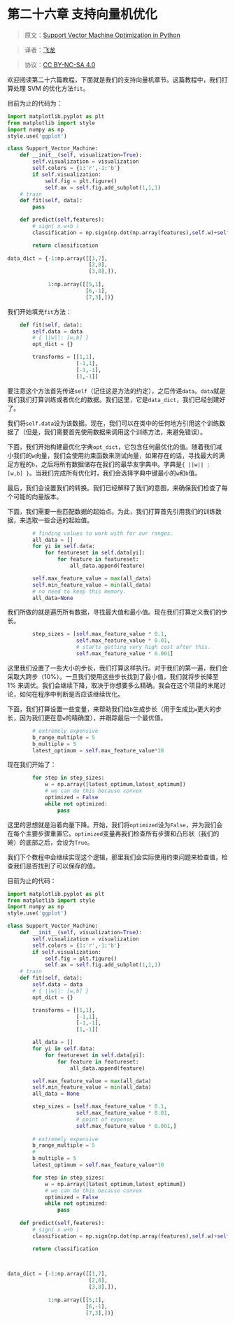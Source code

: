 # 第二十六章 支持向量机优化

> 原文：[Support Vector Machine Optimization in Python](https://pythonprogramming.net/svm-optimization-python-machine-learning-tutorial/)

> 译者：[飞龙](https://github.com/wizardforcel)

> 协议：[CC BY-NC-SA 4.0](http://creativecommons.org/licenses/by-nc-sa/4.0/)

欢迎阅读第二十六篇教程，下面就是我们的支持向量机章节。这篇教程中，我们打算处理 SVM 的优化方法`fit`。

目前为止的代码为：

```py
import matplotlib.pyplot as plt
from matplotlib import style
import numpy as np
style.use('ggplot')

class Support_Vector_Machine:
    def __init__(self, visualization=True):
        self.visualization = visualization
        self.colors = {1:'r',-1:'b'}
        if self.visualization:
            self.fig = plt.figure()
            self.ax = self.fig.add_subplot(1,1,1)
    # train
    def fit(self, data):
        pass

    def predict(self,features):
        # sign( x.w+b )
        classification = np.sign(np.dot(np.array(features),self.w)+self.b)

        return classification
        
data_dict = {-1:np.array([[1,7],
                          [2,8],
                          [3,8],]),
             
             1:np.array([[5,1],
                         [6,-1],
                         [7,3],])}
```

我们开始填充`fit`方法：

```py
    def fit(self, data):
        self.data = data
        # { ||w||: [w,b] }
        opt_dict = {}

        transforms = [[1,1],
                      [-1,1],
                      [-1,-1],
                      [1,-1]]
```

要注意这个方法首先传递`self`（记住这是方法的约定），之后传递`data`。`data`就是我们我们打算训练或者优化的数据。我们这里，它是`data_dict`，我们已经创建好了。

我们将`self.data`设为该数据。现在，我们可以在类中的任何地方引用这个训练数据了（但是，我们需要首先使用数据来调用这个训练方法，来避免错误）。

下面，我们开始构建最优化字典`opt_dict`，它包含任何最优化的值。随着我们减小我们的`w`向量，我们会使用约束函数来测试向量，如果存在的话，寻找最大的满足方程的`b`，之后将所有数据储存在我们的最华友字典中。字典是`{ ||w|| : [w,b] }`。当我们完成所有优化时，我们会选择字典中键最小的`w`和`b`值。

最后，我们会设置我们的转换。我们已经解释了我们的意图，来确保我们检查了每个可能的向量版本。

下面，我们需要一些匹配数据的起始点。为此，我们打算首先引用我们的训练数据，来选取一些合适的起始值。


```py
        # finding values to work with for our ranges.
        all_data = []
        for yi in self.data:
            for featureset in self.data[yi]:
                for feature in featureset:
                    all_data.append(feature)

        self.max_feature_value = max(all_data)
        self.min_feature_value = min(all_data)
        # no need to keep this memory.
        all_data=None
```

我们所做的就是遍历所有数据，寻找最大值和最小值。现在我们打算定义我们的步长。

```py
        step_sizes = [self.max_feature_value * 0.1,
                      self.max_feature_value * 0.01,
                      # starts getting very high cost after this.
                      self.max_feature_value * 0.001]
```

这里我们设置了一些大小的步长，我们打算这样执行。对于我们的第一遍，我们会采取大跨步（10%）。一旦我们使用这些步长找到了最小值，我们就将步长降至 1% 来调优。我们会继续下降，取决于你想要多么精确。我会在这个项目的末尾讨论，如何在程序中判断是否应该继续优化。

下面，我们打算设置一些变量，来帮助我们给`b`生成步长（用于生成比`w`更大的步长，因为我们更在意`w`的精确度），并跟踪最后一个最优值。

```py
        # extremely expensive
        b_range_multiple = 5
        b_multiple = 5
        latest_optimum = self.max_feature_value*10
```

现在我们开始了：


```py
        for step in step_sizes:
            w = np.array([latest_optimum,latest_optimum])
            # we can do this because convex
            optimized = False
            while not optimized:
                pass
```

这里的思想就是沿着向量下降。开始，我们将`optimized`设为`False`，并为我们会在每个主要步骤重置它。`optimized`变量再我们检查所有步骤和凸形状（我们的碗）的底部之后，会设为`True`。

我们下个教程中会继续实现这个逻辑，那里我们会实际使用约束问题来检查值，检查我们是否找到了可以保存的值。

目前为止的代码：

```py
import matplotlib.pyplot as plt
from matplotlib import style
import numpy as np
style.use('ggplot')

class Support_Vector_Machine:
    def __init__(self, visualization=True):
        self.visualization = visualization
        self.colors = {1:'r',-1:'b'}
        if self.visualization:
            self.fig = plt.figure()
            self.ax = self.fig.add_subplot(1,1,1)
    # train
    def fit(self, data):
        self.data = data
        # { ||w||: [w,b] }
        opt_dict = {}

        transforms = [[1,1],
                      [-1,1],
                      [-1,-1],
                      [1,-1]]

        all_data = []
        for yi in self.data:
            for featureset in self.data[yi]:
                for feature in featureset:
                    all_data.append(feature)

        self.max_feature_value = max(all_data)
        self.min_feature_value = min(all_data)
        all_data = None

        step_sizes = [self.max_feature_value * 0.1,
                      self.max_feature_value * 0.01,
                      # point of expense:
                      self.max_feature_value * 0.001,]
        
        # extremely expensive
        b_range_multiple = 5
        # 
        b_multiple = 5
        latest_optimum = self.max_feature_value*10

        for step in step_sizes:
            w = np.array([latest_optimum,latest_optimum])
            # we can do this because convex
            optimized = False
            while not optimized:
                pass
            
    def predict(self,features):
        # sign( x.w+b )
        classification = np.sign(np.dot(np.array(features),self.w)+self.b)

        return classification
        


data_dict = {-1:np.array([[1,7],
                          [2,8],
                          [3,8],]),
             
             1:np.array([[5,1],
                         [6,-1],
                         [7,3],])}
```
